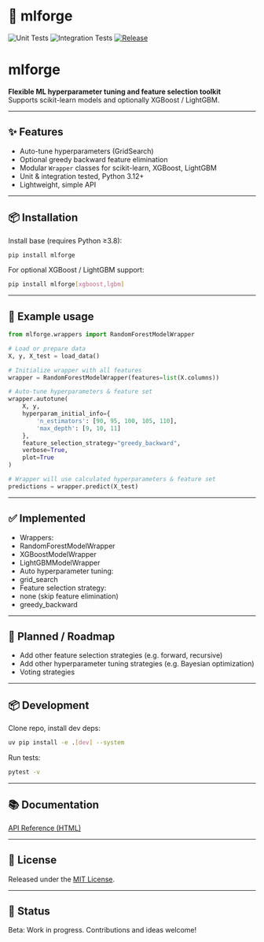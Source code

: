 # 🧰 mlforge

![Unit Tests](https://github.com/birrgrrim/mlforge/actions/workflows/unit.yml/badge.svg)
![Integration Tests](https://github.com/birrgrrim/mlforge/actions/workflows/integration.yml/badge.svg)
[![Release](https://img.shields.io/github/v/release/birrgrrim/mlforge)](https://github.com/birrgrrim/mlforge/releases)


# mlforge

**Flexible ML hyperparameter tuning and feature selection toolkit**  
Supports scikit-learn models and optionally XGBoost / LightGBM.

---

## ✨ Features

- Auto-tune hyperparameters (GridSearch)
- Optional greedy backward feature elimination
- Modular `Wrapper` classes for scikit-learn, XGBoost, LightGBM
- Unit & integration tested, Python 3.12+
- Lightweight, simple API

---

## 📦 Installation

Install base (requires Python ≥3.8):

```bash
pip install mlforge
```

For optional XGBoost / LightGBM support:

```bash
pip install mlforge[xgboost,lgbm]
```

---

## 🚀 Example usage

```python
from mlforge.wrappers import RandomForestModelWrapper

# Load or prepare data
X, y, X_test = load_data()

# Initialize wrapper with all features
wrapper = RandomForestModelWrapper(features=list(X.columns))

# Auto-tune hyperparameters & feature set
wrapper.autotune(
    X, y,
    hyperparam_initial_info={
        'n_estimators': [90, 95, 100, 105, 110],
        'max_depth': [9, 10, 11]
    },
    feature_selection_strategy="greedy_backward",
    verbose=True,
    plot=True
)

# Wrapper will use calculated hyperparameters & feature set
predictions = wrapper.predict(X_test)

```

---

## ✅ Implemented
 - Wrappers:
  - RandomForestModelWrapper
  - XGBoostModelWrapper
  - LightGBMModelWrapper
 - Auto hyperparameter tuning: 
  - grid_search
 - Feature selection strategy: 
  - none (skip feature elimination)
  - greedy_backward

---

## 🧭 Planned / Roadmap
 - Add other feature selection strategies (e.g. forward, recursive)
 - Add other hyperparameter tuning strategies (e.g. Bayesian optimization)
 - Voting strategies

---

## 📦 Development

Clone repo, install dev deps:

```bash
uv pip install -e .[dev] --system
```

Run tests:

```bash
pytest -v
```

---

## 📚 Documentation

[API Reference (HTML)](docs/build/html/index.html)

---

## 📜 License

Released under the [MIT License](LICENSE).

---

## 📌 Status

Beta: Work in progress. Contributions and ideas welcome!